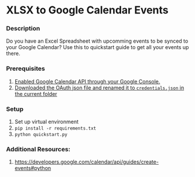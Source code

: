 # XLSX to Google Calendar Events

### Description
Do you have an Excel Spreadsheet with upcomming events to be synced to your Google Calendar? Use this to quickstart guide to get all your events up there.

### Prerequisites
1. [Enabled Google Calendar API through your Google Console.](https://developers.google.com/workspace/guides/create-project) 
1. [Downloaded the OAuth json file and renamed it to `credentials.json` in the current folder](https://developers.google.com/workspace/guides/create-credentials)


### Setup
1. Set up virtual environment
1. `pip install -r requirements.txt`
1. `python quickstart.py`


### Additional Resources:
1. https://developers.google.com/calendar/api/guides/create-events#python